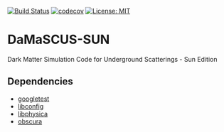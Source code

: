 [![Build Status](https://travis-ci.com/temken/DaMaSCUS-SUN.svg?token=CWyAeZfiHMD8t4eitDid&branch=master)](https://travis-ci.com/temken/DaMaSCUS-SUN)
[![codecov](https://codecov.io/gh/temken/DaMaSCUS-SUN/branch/master/graph/badge.svg)](https://codecov.io/gh/temken/DaMaSCUS-SUN)
[![License: MIT](https://img.shields.io/badge/License-MIT-blue.svg)](https://opensource.org/licenses/MIT)

# DaMaSCUS-SUN
Dark Matter Simulation Code for Underground Scatterings - Sun Edition

## Dependencies

- [googletest](https://github.com/google/googletest)
- [libconfig](https://github.com/hyperrealm/libconfig)
- [libphysica](https://github.com/temken/libphysica)
- [obscura](https://github.com/temken/obscura)